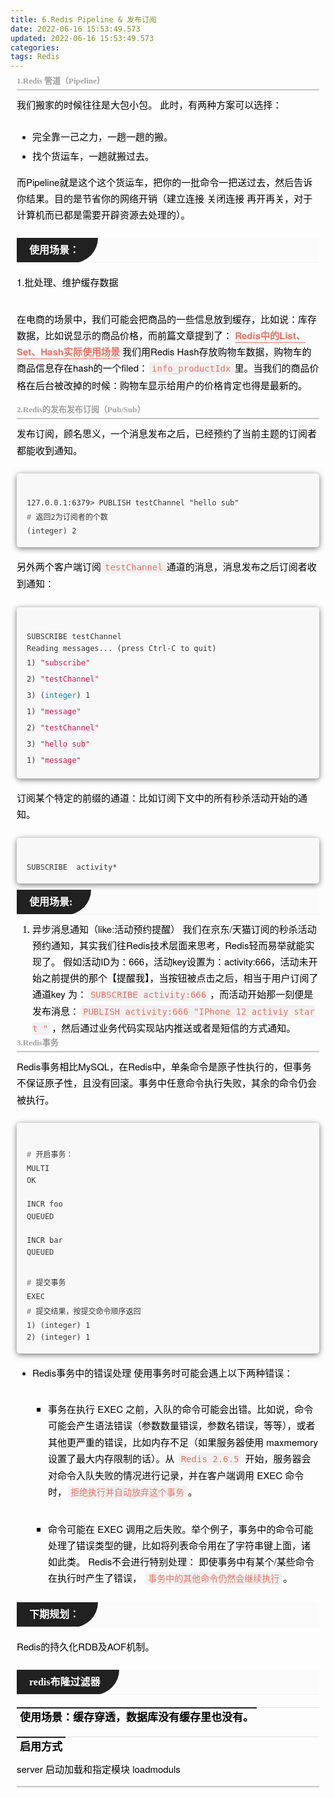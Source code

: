 ```yaml
---
title: 6.Redis Pipeline & 发布订阅
date: 2022-06-16 15:53:49.573
updated: 2022-06-16 15:53:49.573
categories: 
tags: Redis
---
```


<section id="nice" data-tool="mdnice编辑器" data-website="https://www.mdnice.com" style="font-size: 16px; color: black; padding: 0 10px; line-height: 1.6; word-spacing: 0px; letter-spacing: 0px; word-break: break-word; word-wrap: break-word; text-align: left; font-family: Optima-Regular, Optima, PingFangSC-light, PingFangTC-light, 'PingFang SC', Cambria, Cochin, Georgia, Times, 'Times New Roman', serif;"><h1 data-tool="mdnice编辑器" style="padding: 0px; font-weight: bold; color: black; font-size: 24px; margin-top: -0.46em; margin-bottom: 0.1em; border-bottom: 2px solid rgb(198, 196, 196); box-sizing: border-box;"><span class="prefix" style="display: none;"></span><span class="content" style="padding-top: 5px; padding-bottom: 5px; color: rgb(160, 160, 160); font-size: 13px; line-height: 2; box-sizing: border-box;">1.Redis 管道（Pipeline）</span><span class="suffix"></span></h1>
<p data-tool="mdnice编辑器" style="padding-top: 8px; padding-bottom: 8px; margin: 0; color: black; box-sizing: border-box; margin-bottom: 16px; font-family: 'Helvetica Neue', Helvetica, 'Segoe UI', Arial, freesans, sans-serif; font-size: 15px; text-align: start; white-space: normal; text-size-adjust: auto; line-height: 1.75em;">我们搬家的时候往往是大包小包。
此时，有两种方案可以选择：</p>
<ul data-tool="mdnice编辑器" style="margin-top: 8px; margin-bottom: 8px; padding-left: 25px; color: black; list-style-type: disc;">
<li><section style="margin-top: 5px; margin-bottom: 5px; line-height: 26px; text-align: left; color: rgb(1,1,1); font-weight: 500; font-size: 15px; font-family: 'Helvetica Neue', Helvetica, 'Segoe UI', Arial, freesans, sans-serif;">完全靠一己之力，一趟一趟的搬。</section></li><li><section style="margin-top: 5px; margin-bottom: 5px; line-height: 26px; text-align: left; color: rgb(1,1,1); font-weight: 500; font-size: 15px; font-family: 'Helvetica Neue', Helvetica, 'Segoe UI', Arial, freesans, sans-serif;">找个货运车，一趟就搬过去。</section></li></ul>
<p data-tool="mdnice编辑器" style="padding-top: 8px; padding-bottom: 8px; margin: 0; color: black; box-sizing: border-box; margin-bottom: 16px; font-family: 'Helvetica Neue', Helvetica, 'Segoe UI', Arial, freesans, sans-serif; font-size: 15px; text-align: start; white-space: normal; text-size-adjust: auto; line-height: 1.75em;">而Pipeline就是这个这个货运车，把你的一批命令一把送过去，然后告诉你结果。目的是节省你的网络开销（建立连接 关闭连接 再开再关，对于计算机而已都是需要开辟资源去处理的）。</p>
<h2 data-tool="mdnice编辑器" style="margin-top: 30px; margin-bottom: 15px; padding: 0px; font-weight: bold; color: black; font-size: 22px; margin: 10px auto; height: 40px; background-color: rgb(251, 251, 251); border-bottom: 1px solid rgb(246, 246, 246); overflow: hidden; box-sizing: border-box;"><span class="prefix" style="display: none;"></span><span class="content" style="margin-left: -10px; display: inline-block; width: auto; height: 40px; background-color: rgb(33, 33, 34); border-bottom-right-radius: 100px; color: rgb(255, 255, 255); padding-right: 30px; padding-left: 30px; line-height: 40px; font-size: 16px;">使用场景：</span><span class="suffix"></span></h2>
<p data-tool="mdnice编辑器" style="padding-top: 8px; padding-bottom: 8px; margin: 0; color: black; box-sizing: border-box; margin-bottom: 16px; font-family: 'Helvetica Neue', Helvetica, 'Segoe UI', Arial, freesans, sans-serif; font-size: 15px; text-align: start; white-space: normal; text-size-adjust: auto; line-height: 1.75em;">1.批处理、维护缓存数据</p>
<p data-tool="mdnice编辑器" style="padding-top: 8px; padding-bottom: 8px; margin: 0; color: black; box-sizing: border-box; margin-bottom: 16px; font-family: 'Helvetica Neue', Helvetica, 'Segoe UI', Arial, freesans, sans-serif; font-size: 15px; text-align: start; white-space: normal; text-size-adjust: auto; line-height: 1.75em;">在电商的场景中，我们可能会把商品的一些信息放到缓存，比如说：库存数据，比如说显示的商品价格，而前篇文章提到了：
<a href="https://mp.weixin.qq.com/s/Xg2l--o41HaZDCC5kiDVTQ" style="text-decoration: none; word-wrap: break-word; font-weight: bold; color: rgb(239, 112, 96); border-bottom: 1px solid rgb(239, 112, 96);">Redis中的List、Set、Hash实际使用场景</a>
我们用Redis Hash存放购物车数据，购物车的商品信息存在hash的一个filed：<code style="font-size: 14px; word-wrap: break-word; padding: 2px 4px; border-radius: 4px; margin: 0 2px; background-color: rgba(27,31,35,.05); font-family: Operator Mono, Consolas, Monaco, Menlo, monospace; word-break: break-all; color: rgb(239, 112, 96);">info_productIdx</code>里。当我们的商品价格在后台被改掉的时候：购物车显示给用户的价格肯定也得是最新的。</p>
<h1 data-tool="mdnice编辑器" style="padding: 0px; font-weight: bold; color: black; font-size: 24px; margin-top: -0.46em; margin-bottom: 0.1em; border-bottom: 2px solid rgb(198, 196, 196); box-sizing: border-box;"><span class="prefix" style="display: none;"></span><span class="content" style="padding-top: 5px; padding-bottom: 5px; color: rgb(160, 160, 160); font-size: 13px; line-height: 2; box-sizing: border-box;">2.Redis的发布发布订阅（Pub/Sub）</span><span class="suffix"></span></h1>
<p data-tool="mdnice编辑器" style="padding-top: 8px; padding-bottom: 8px; margin: 0; color: black; box-sizing: border-box; margin-bottom: 16px; font-family: 'Helvetica Neue', Helvetica, 'Segoe UI', Arial, freesans, sans-serif; font-size: 15px; text-align: start; white-space: normal; text-size-adjust: auto; line-height: 1.75em;">发布订阅，顾名思义，一个消息发布之后，已经预约了当前主题的订阅者都能收到通知。</p>
<pre class="custom" data-tool="mdnice编辑器" style="margin-top: 10px; margin-bottom: 10px; border-radius: 5px; box-shadow: rgba(0, 0, 0, 0.55) 0px 2px 10px;"><span style="display: block; background: url(https://files.mdnice.com/user/3441/876cad08-0422-409d-bb5a-08afec5da8ee.svg); height: 30px; width: 100%; background-size: 40px; background-repeat: no-repeat; background-color: #f8f8f8; margin-bottom: -7px; border-radius: 5px; background-position: 10px 10px;"></span><code class="hljs" style="overflow-x: auto; padding: 16px; color: #333; display: -webkit-box; font-family: Operator Mono, Consolas, Monaco, Menlo, monospace; font-size: 12px; -webkit-overflow-scrolling: touch; padding-top: 15px; background: #f8f8f8; border-radius: 5px;">127.0.0.1:6379&gt;&nbsp;PUBLISH&nbsp;testChannel&nbsp;"hello&nbsp;sub"<br><span class="hljs-meta" style="color: #999; font-weight: bold; line-height: 26px;">#</span><span class="bash" style="line-height: 26px;">&nbsp;返回2为订阅者的个数</span><br>(integer)&nbsp;2<br></code></pre>
<p data-tool="mdnice编辑器" style="padding-top: 8px; padding-bottom: 8px; margin: 0; color: black; box-sizing: border-box; margin-bottom: 16px; font-family: 'Helvetica Neue', Helvetica, 'Segoe UI', Arial, freesans, sans-serif; font-size: 15px; text-align: start; white-space: normal; text-size-adjust: auto; line-height: 1.75em;">另外两个客户端订阅<code style="font-size: 14px; word-wrap: break-word; padding: 2px 4px; border-radius: 4px; margin: 0 2px; background-color: rgba(27,31,35,.05); font-family: Operator Mono, Consolas, Monaco, Menlo, monospace; word-break: break-all; color: rgb(239, 112, 96);">testChannel</code>通道的消息，消息发布之后订阅者收到通知：</p>
<pre class="custom" data-tool="mdnice编辑器" style="margin-top: 10px; margin-bottom: 10px; border-radius: 5px; box-shadow: rgba(0, 0, 0, 0.55) 0px 2px 10px;"><span style="display: block; background: url(https://files.mdnice.com/user/3441/876cad08-0422-409d-bb5a-08afec5da8ee.svg); height: 30px; width: 100%; background-size: 40px; background-repeat: no-repeat; background-color: #f8f8f8; margin-bottom: -7px; border-radius: 5px; background-position: 10px 10px;"></span><code class="hljs" style="overflow-x: auto; padding: 16px; color: #333; display: -webkit-box; font-family: Operator Mono, Consolas, Monaco, Menlo, monospace; font-size: 12px; -webkit-overflow-scrolling: touch; padding-top: 15px; background: #f8f8f8; border-radius: 5px;">SUBSCRIBE&nbsp;testChannel<br>Reading&nbsp;messages...&nbsp;(press&nbsp;Ctrl-C&nbsp;to&nbsp;quit)<br>1)&nbsp;<span class="hljs-string" style="color: #d14; line-height: 26px;">"subscribe"</span><br>2)&nbsp;<span class="hljs-string" style="color: #d14; line-height: 26px;">"testChannel"</span><br>3)&nbsp;(<span class="hljs-built_in" style="color: #0086b3; line-height: 26px;">integer</span>)&nbsp;1<br>1)&nbsp;<span class="hljs-string" style="color: #d14; line-height: 26px;">"message"</span><br>2)&nbsp;<span class="hljs-string" style="color: #d14; line-height: 26px;">"testChannel"</span><br>3)&nbsp;<span class="hljs-string" style="color: #d14; line-height: 26px;">"hello&nbsp;sub"</span><br>1)&nbsp;<span class="hljs-string" style="color: #d14; line-height: 26px;">"message"</span><br></code></pre>
<p data-tool="mdnice编辑器" style="padding-top: 8px; padding-bottom: 8px; margin: 0; color: black; box-sizing: border-box; margin-bottom: 16px; font-family: 'Helvetica Neue', Helvetica, 'Segoe UI', Arial, freesans, sans-serif; font-size: 15px; text-align: start; white-space: normal; text-size-adjust: auto; line-height: 1.75em;">订阅某个特定的前缀的通道：比如订阅下文中的所有秒杀活动开始的通知。</p>
<pre class="custom" data-tool="mdnice编辑器" style="margin-top: 10px; margin-bottom: 10px; border-radius: 5px; box-shadow: rgba(0, 0, 0, 0.55) 0px 2px 10px;"><span style="display: block; background: url(https://files.mdnice.com/user/3441/876cad08-0422-409d-bb5a-08afec5da8ee.svg); height: 30px; width: 100%; background-size: 40px; background-repeat: no-repeat; background-color: #f8f8f8; margin-bottom: -7px; border-radius: 5px; background-position: 10px 10px;"></span><code class="hljs" style="overflow-x: auto; padding: 16px; color: #333; display: -webkit-box; font-family: Operator Mono, Consolas, Monaco, Menlo, monospace; font-size: 12px; -webkit-overflow-scrolling: touch; padding-top: 15px; background: #f8f8f8; border-radius: 5px;">SUBSCRIBE&nbsp;&nbsp;activity*<br></code></pre>
<h2 data-tool="mdnice编辑器" style="margin-top: 30px; margin-bottom: 15px; padding: 0px; font-weight: bold; color: black; font-size: 22px; margin: 10px auto; height: 40px; background-color: rgb(251, 251, 251); border-bottom: 1px solid rgb(246, 246, 246); overflow: hidden; box-sizing: border-box;"><span class="prefix" style="display: none;"></span><span class="content" style="margin-left: -10px; display: inline-block; width: auto; height: 40px; background-color: rgb(33, 33, 34); border-bottom-right-radius: 100px; color: rgb(255, 255, 255); padding-right: 30px; padding-left: 30px; line-height: 40px; font-size: 16px;">使用场景:</span><span class="suffix"></span></h2>
<ol data-tool="mdnice编辑器" style="margin-top: 8px; margin-bottom: 8px; padding-left: 25px; color: black; list-style-type: decimal;">
<li><section style="margin-top: 5px; margin-bottom: 5px; line-height: 26px; text-align: left; color: rgb(1,1,1); font-weight: 500; font-size: 15px; font-family: 'Helvetica Neue', Helvetica, 'Segoe UI', Arial, freesans, sans-serif;">异步消息通知（like:活动预约提醒）
我们在京东/天猫订阅的秒杀活动预约通知，其实我们往Redis技术层面来思考，Redis轻而易举就能实现了。
假如活动ID为：666，活动key设置为：activity:666，活动未开始之前提供的那个【提醒我】，当按钮被点击之后，相当于用户订阅了通道key 为：<code style="font-size: 14px; word-wrap: break-word; padding: 2px 4px; border-radius: 4px; margin: 0 2px; background-color: rgba(27,31,35,.05); font-family: Operator Mono, Consolas, Monaco, Menlo, monospace; word-break: break-all; color: rgb(239, 112, 96);">SUBSCRIBE activity:666</code>，而活动开始那一刻便是发布消息：<code style="font-size: 14px; word-wrap: break-word; padding: 2px 4px; border-radius: 4px; margin: 0 2px; background-color: rgba(27,31,35,.05); font-family: Operator Mono, Consolas, Monaco, Menlo, monospace; word-break: break-all; color: rgb(239, 112, 96);">PUBLISH activity:666 "IPhone 12 activiy start "</code>，然后通过业务代码实现站内推送或者是短信的方式通知。</section></li></ol>
<h1 data-tool="mdnice编辑器" style="padding: 0px; font-weight: bold; color: black; font-size: 24px; margin-top: -0.46em; margin-bottom: 0.1em; border-bottom: 2px solid rgb(198, 196, 196); box-sizing: border-box;"><span class="prefix" style="display: none;"></span><span class="content" style="padding-top: 5px; padding-bottom: 5px; color: rgb(160, 160, 160); font-size: 13px; line-height: 2; box-sizing: border-box;">3.Redis事务</span><span class="suffix"></span></h1>
<p data-tool="mdnice编辑器" style="padding-top: 8px; padding-bottom: 8px; margin: 0; color: black; box-sizing: border-box; margin-bottom: 16px; font-family: 'Helvetica Neue', Helvetica, 'Segoe UI', Arial, freesans, sans-serif; font-size: 15px; text-align: start; white-space: normal; text-size-adjust: auto; line-height: 1.75em;">Redis事务相比MySQL，在Redis中，单条命令是原子性执行的，但事务不保证原子性，且没有回滚。事务中任意命令执行失败，其余的命令仍会被执行。</p>
<pre class="custom" data-tool="mdnice编辑器" style="margin-top: 10px; margin-bottom: 10px; border-radius: 5px; box-shadow: rgba(0, 0, 0, 0.55) 0px 2px 10px;"><span style="display: block; background: url(https://files.mdnice.com/user/3441/876cad08-0422-409d-bb5a-08afec5da8ee.svg); height: 30px; width: 100%; background-size: 40px; background-repeat: no-repeat; background-color: #f8f8f8; margin-bottom: -7px; border-radius: 5px; background-position: 10px 10px;"></span><code class="hljs" style="overflow-x: auto; padding: 16px; color: #333; display: -webkit-box; font-family: Operator Mono, Consolas, Monaco, Menlo, monospace; font-size: 12px; -webkit-overflow-scrolling: touch; padding-top: 15px; background: #f8f8f8; border-radius: 5px;"><span class="hljs-meta" style="color: #999; font-weight: bold; line-height: 26px;">#</span><span class="bash" style="line-height: 26px;">&nbsp;开启事务：</span><br>MULTI<br>OK<br><br>INCR&nbsp;foo<br>QUEUED<br><br>INCR&nbsp;bar<br>QUEUED<br><span class="hljs-meta" style="color: #999; font-weight: bold; line-height: 26px;"><br>#</span><span class="bash" style="line-height: 26px;">&nbsp;提交事务</span><br>EXEC<br><span class="hljs-meta" style="color: #999; font-weight: bold; line-height: 26px;">#</span><span class="bash" style="line-height: 26px;">&nbsp;提交结果，按提交命令顺序返回</span><br>1)&nbsp;(integer)&nbsp;1<br>2)&nbsp;(integer)&nbsp;1<br></code></pre>
<ul data-tool="mdnice编辑器" style="margin-top: 8px; margin-bottom: 8px; padding-left: 25px; color: black; list-style-type: disc;">
<li><section style="margin-top: 5px; margin-bottom: 5px; line-height: 26px; text-align: left; color: rgb(1,1,1); font-weight: 500; font-size: 15px; font-family: 'Helvetica Neue', Helvetica, 'Segoe UI', Arial, freesans, sans-serif;"><p style="padding-top: 8px; padding-bottom: 8px; margin: 0; color: black; box-sizing: border-box; margin-bottom: 16px; font-family: 'Helvetica Neue', Helvetica, 'Segoe UI', Arial, freesans, sans-serif; font-size: 15px; text-align: start; white-space: normal; text-size-adjust: auto; line-height: 1.75em;">Redis事务中的错误处理
使用事务时可能会遇上以下两种错误：</p>
<ul style="margin-top: 8px; margin-bottom: 8px; padding-left: 25px; color: black; list-style-type: square;">
<li><section style="margin-top: 5px; margin-bottom: 5px; line-height: 26px; text-align: left; color: rgb(1,1,1); font-weight: 500; font-size: 15px; font-family: 'Helvetica Neue', Helvetica, 'Segoe UI', Arial, freesans, sans-serif;"><p style="padding-top: 8px; padding-bottom: 8px; margin: 0; color: black; box-sizing: border-box; margin-bottom: 16px; font-family: 'Helvetica Neue', Helvetica, 'Segoe UI', Arial, freesans, sans-serif; font-size: 15px; text-align: start; white-space: normal; text-size-adjust: auto; line-height: 1.75em;">事务在执行 EXEC 之前，入队的命令可能会出错。比如说，命令可能会产生语法错误（参数数量错误，参数名错误，等等），或者其他更严重的错误，比如内存不足（如果服务器使用 maxmemory 设置了最大内存限制的话）。从 <code style="font-size: 14px; word-wrap: break-word; padding: 2px 4px; border-radius: 4px; margin: 0 2px; background-color: rgba(27,31,35,.05); font-family: Operator Mono, Consolas, Monaco, Menlo, monospace; word-break: break-all; color: rgb(239, 112, 96);">Redis 2.6.5</code> 开始，服务器会对命令入队失败的情况进行记录，并在客户端调用 EXEC 命令时，<code style="font-size: 14px; word-wrap: break-word; padding: 2px 4px; border-radius: 4px; margin: 0 2px; background-color: rgba(27,31,35,.05); font-family: Operator Mono, Consolas, Monaco, Menlo, monospace; word-break: break-all; color: rgb(239, 112, 96);">拒绝执行并自动放弃这个事务</code>。</p>
</section></li><li><section style="margin-top: 5px; margin-bottom: 5px; line-height: 26px; text-align: left; color: rgb(1,1,1); font-weight: 500; font-size: 15px; font-family: 'Helvetica Neue', Helvetica, 'Segoe UI', Arial, freesans, sans-serif;"><p style="padding-top: 8px; padding-bottom: 8px; margin: 0; color: black; box-sizing: border-box; margin-bottom: 16px; font-family: 'Helvetica Neue', Helvetica, 'Segoe UI', Arial, freesans, sans-serif; font-size: 15px; text-align: start; white-space: normal; text-size-adjust: auto; line-height: 1.75em;">命令可能在 EXEC 调用之后失败。举个例子，事务中的命令可能处理了错误类型的键，比如将列表命令用在了字符串键上面，诸如此类。
Redis不会进行特别处理： 即使事务中有某个/某些命令在执行时产生了错误， <code style="font-size: 14px; word-wrap: break-word; padding: 2px 4px; border-radius: 4px; margin: 0 2px; background-color: rgba(27,31,35,.05); font-family: Operator Mono, Consolas, Monaco, Menlo, monospace; word-break: break-all; color: rgb(239, 112, 96);">事务中的其他命令仍然会继续执行</code>。</p>
</section></li></ul>
</section></li></ul>
<h2 data-tool="mdnice编辑器" style="margin-top: 30px; margin-bottom: 15px; padding: 0px; font-weight: bold; color: black; font-size: 22px; margin: 10px auto; height: 40px; background-color: rgb(251, 251, 251); border-bottom: 1px solid rgb(246, 246, 246); overflow: hidden; box-sizing: border-box;"><span class="prefix" style="display: none;"></span><span class="content" style="margin-left: -10px; display: inline-block; width: auto; height: 40px; background-color: rgb(33, 33, 34); border-bottom-right-radius: 100px; color: rgb(255, 255, 255); padding-right: 30px; padding-left: 30px; line-height: 40px; font-size: 16px;">下期规划：</span><span class="suffix"></span></h2>
<p data-tool="mdnice编辑器" style="padding-top: 8px; padding-bottom: 8px; margin: 0; color: black; box-sizing: border-box; margin-bottom: 16px; font-family: 'Helvetica Neue', Helvetica, 'Segoe UI', Arial, freesans, sans-serif; font-size: 15px; text-align: start; white-space: normal; text-size-adjust: auto; line-height: 1.75em;">Redis的持久化RDB及AOF机制。</p>
<h2 data-tool="mdnice编辑器" style="margin-top: 30px; margin-bottom: 15px; padding: 0px; font-weight: bold; color: black; font-size: 22px; margin: 10px auto; height: 40px; background-color: rgb(251, 251, 251); border-bottom: 1px solid rgb(246, 246, 246); overflow: hidden; box-sizing: border-box;"><span class="prefix" style="display: none;"></span><span class="content" style="margin-left: -10px; display: inline-block; width: auto; height: 40px; background-color: rgb(33, 33, 34); border-bottom-right-radius: 100px; color: rgb(255, 255, 255); padding-right: 30px; padding-left: 30px; line-height: 40px; font-size: 16px;">redis布隆过滤器</span><span class="suffix"></span></h2>
<h3 data-tool="mdnice编辑器" style="margin-top: 30px; margin-bottom: 15px; padding: 0px; font-weight: bold; color: black; font-size: 20px; margin: 20px auto 5px; border-top: 1px solid rgb(221, 221, 221); box-sizing: border-box;"><span class="prefix" style="display: none;"></span><span class="content" style="margin-top: -1px; padding-top: 6px; padding-right: 5px; padding-left: 5px; font-size: 17px; border-top: 2px solid rgb(33, 33, 34); display: inline-block; line-height: 1.1;">使用场景：缓存穿透，数据库没有缓存里也没有。</span><span class="suffix" style="display: none;"></span></h3>
<h3 data-tool="mdnice编辑器" style="margin-top: 30px; margin-bottom: 15px; padding: 0px; font-weight: bold; color: black; font-size: 20px; margin: 20px auto 5px; border-top: 1px solid rgb(221, 221, 221); box-sizing: border-box;"><span class="prefix" style="display: none;"></span><span class="content" style="margin-top: -1px; padding-top: 6px; padding-right: 5px; padding-left: 5px; font-size: 17px; border-top: 2px solid rgb(33, 33, 34); display: inline-block; line-height: 1.1;">启用方式</span><span class="suffix" style="display: none;"></span></h3>
<p data-tool="mdnice编辑器" style="padding-top: 8px; padding-bottom: 8px; margin: 0; color: black; box-sizing: border-box; margin-bottom: 16px; font-family: 'Helvetica Neue', Helvetica, 'Segoe UI', Arial, freesans, sans-serif; font-size: 15px; text-align: start; white-space: normal; text-size-adjust: auto; line-height: 1.75em;">server 启动加载和指定模块 loadmoduls</p>
<h1 data-tool="mdnice编辑器" style="padding: 0px; font-weight: bold; color: black; font-size: 24px; margin-top: -0.46em; margin-bottom: 0.1em; border-bottom: 2px solid rgb(198, 196, 196); box-sizing: border-box;"></h1>
</section>